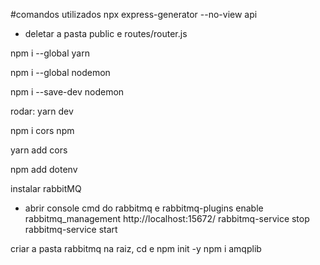 #comandos utilizados
npx express-generator --no-view api

- deletar a pasta public e routes/router.js

npm i --global yarn

npm i --global nodemon

npm i --save-dev nodemon

rodar: yarn dev

npm i cors npm 

yarn add cors

npm add dotenv

instalar rabbitMQ
- abrir console cmd do rabbitmq e 
rabbitmq-plugins enable rabbitmq_management
http://localhost:15672/
rabbitmq-service stop
rabbitmq-service start

criar a pasta rabbitmq na raiz, cd e
npm init -y
npm i amqplib
